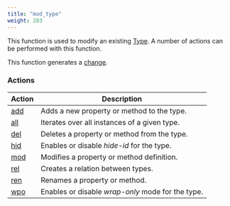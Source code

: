 ```yaml
---
title: "mod_type"
weight: 283
---
```


This function is used to modify an existing [Type](../../overview/type). A number of actions can be performed with this function.

This function generates a [change](../../overview/changes).

### Actions

Action | Description
------ | -----------
[add](./add) | Adds a new property or method to the type.
[all](./all) | Iterates over all instances of a given type.
[del](./del) | Deletes a property or method from the type.
[hid](./hid) | Enables or disable *hide-id* for the type.
[mod](./mod) | Modifies a property or method definition.
[rel](./rel) | Creates a relation between types.
[ren](./ren) | Renames a property or method.
[wpo](./wpo) | Enables or disable *wrap-only* mode for the type.
